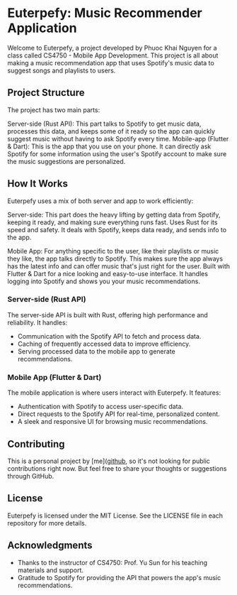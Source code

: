 # Euterpefy: Music Recommender Application

Welcome to Euterpefy, a project developed by Phuoc Khai Nguyen for a class called CS4750 - Mobile App Development. This project is all about making a music recommendation app that uses Spotify's music data to suggest songs and playlists to users.

## Project Structure

The project has two main parts:

Server-side (Rust API): This part talks to Spotify to get music data, processes this data, and keeps some of it ready so the app can quickly suggest music without having to ask Spotify every time.
Mobile-app (Flutter & Dart): This is the app that you use on your phone. It can directly ask Spotify for some information using the user's Spotify account to make sure the music suggestions are personalized.

## How It Works

Euterpefy uses a mix of both server and app to work efficiently:

Server-side: This part does the heavy lifting by getting data from Spotify, keeping it ready, and making sure everything runs fast. Uses Rust for its speed and safety. It deals with Spotify, keeps data ready, and sends info to the app.

Mobile App: For anything specific to the user, like their playlists or music they like, the app talks directly to Spotify. This makes sure the app always has the latest info and can offer music that's just right for the user. Built with Flutter & Dart for a nice looking and easy-to-use interface. It handles logging into Spotify and shows you your music recommendations.

### Server-side (Rust API)

The server-side API is built with Rust, offering high performance and reliability. It handles:
- Communication with the Spotify API to fetch and process data.
- Caching of frequently accessed data to improve efficiency.
- Serving processed data to the mobile app to generate recommendations.

### Mobile App (Flutter & Dart)

The mobile application is where users interact with Euterpefy. It features:
- Authentication with Spotify to access user-specific data.
- Direct requests to the Spotify API for real-time, personalized content.
- A sleek and responsive UI for browsing music recommendations.

## Contributing

This is a personal project by [me]([github](https://github.com/bluesimp1102), so it's not looking for public contributions right now. But feel free to share your thoughts or suggestions through GitHub.

## License

Euterpefy is licensed under the MIT License. See the LICENSE file in each repository for more details.

## Acknowledgments

- Thanks to the instructor of CS4750: Prof. Yu Sun for his teaching materials and support.
- Gratitude to Spotify for providing the API that powers the app's music recommendations.
